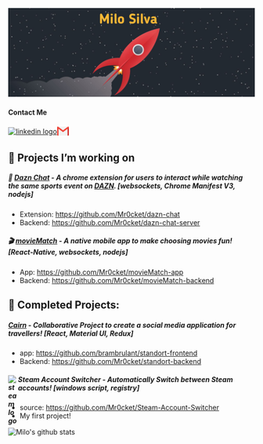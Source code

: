 <img src="images/Rocket-header-1.jpeg" alt="header pic"/>

#### Contact Me
[<img align="center" alt="linkedin logo" width="24px" src="https://www.flaticon.com/svg/static/icons/svg/61/61109.svg"/>](https://www.linkedin.com/in/milo-silva/)[<img  align="center" width="24px" src="images/gmail-512.webp" alt="mail icon"/>](mailto:milo.silva234@gmail.com)

## :seedling: Projects I’m working on 

##### 💬 [Dazn Chat](https://github.com/Mr0cket/dazn-chat) - A chrome extension for users to interact while watching the same sports event on [DAZN](https://www.dazn.com/). [websockets, Chrome Manifest V3, nodejs]
  - Extension: https://github.com/Mr0cket/dazn-chat
  - Backend: https://github.com/Mr0cket/dazn-chat-server
  
  ##### 🎬 [movieMatch](https://github.com/Mr0cket/movieMatch-app) - A native mobile app to make choosing movies fun! [React-Native, websockets, nodejs]
  - App: https://github.com/Mr0cket/movieMatch-app
  - Backend: https://github.com/Mr0cket/movieMatch-backend



## :deciduous_tree: Completed Projects:


##### [Cairn](https://cairn.netlify.app/) - Collaborative Project to create a social media application for travellers! [React, Material UI, Redux]
  - app: https://github.com/brambrulant/standort-frontend
  - Backend: https://github.com/Mr0cket/standort-backend

##### <img align="left" alt="steam logo" width="20px" src="https://static.wikia.nocookie.net/logopedia/images/5/56/Steam_Icon_2014.svg" /> Steam Account Switcher - Automatically Switch between Steam accounts! [windows script, registry]
  - source: https://github.com/Mr0cket/Steam-Account-Switcher
  - My first project!

<img align="center" src="https://github-readme-stats.vercel.app/api?username=Mr0cket&show_icons=true&theme=dark&line_height=27" alt="Milo's github stats"/>
